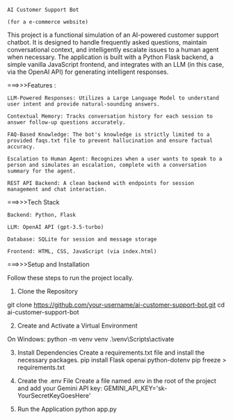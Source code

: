                                                                                    			 AI Customer Support Bot
                                                                                       (for a e-commerce website)
This project is a functional simulation of an AI-powered customer support chatbot. 
It is designed to handle frequently asked questions, maintain conversational context, and intelligently escalate issues to a human agent when necessary.
The application is built with a Python Flask backend, a simple vanilla JavaScript frontend, and integrates with an LLM (in this case, via the OpenAI API) for generating intelligent responses.

===>>>Features :

    LLM-Powered Responses: Utilizes a Large Language Model to understand user intent and provide natural-sounding answers.

    Contextual Memory: Tracks conversation history for each session to answer follow-up questions accurately.

    FAQ-Based Knowledge: The bot's knowledge is strictly limited to a provided faqs.txt file to prevent hallucination and ensure factual accuracy.

    Escalation to Human Agent: Recognizes when a user wants to speak to a person and simulates an escalation, complete with a conversation summary for the agent.

    REST API Backend: A clean backend with endpoints for session management and chat interaction.

===>>>Tech Stack

    Backend: Python, Flask

    LLM: OpenAI API (gpt-3.5-turbo)

    Database: SQLite for session and message storage

    Frontend: HTML, CSS, JavaScript (via index.html)

===>>>Setup and Installation

Follow these steps to run the project locally.

1. Clone the Repository

git clone https://github.com/your-username/ai-customer-support-bot.git
cd ai-customer-support-bot

2. Create and Activate a Virtual Environment

On Windows:
python -m venv venv
.\venv\Scripts\activate

3. Install Dependencies
Create a requirements.txt file and install the necessary packages.
pip install Flask openai python-dotenv
pip freeze > requirements.txt

4. Create the .env File
Create a file named .env in the root of the project and add your Gemini API key:
GEMINI_API_KEY='sk-YourSecretKeyGoesHere'

5. Run the Application
python app.py
